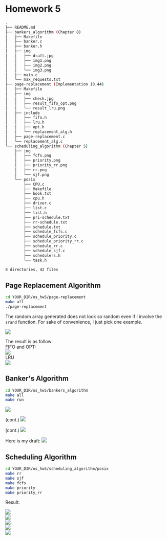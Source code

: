 # Homework 5

```sh
.
├── README.md
├── bankers_algorithm (Chapter 8)
│   ├── Makefile
│   ├── banker.c
│   ├── banker.h
│   ├── img
│   │   ├── draft.jpg
│   │   ├── img1.png
│   │   ├── img2.png
│   │   └── img3.png
│   ├── main.c
│   └── max_requests.txt
├── page-replacement (Implementation 10.44)
│   ├── Makefile
│   ├── img
│   │   ├── check.jpg
│   │   ├── result_fifo_opt.png
│   │   └── result_lru.png
│   ├── include
│   │   ├── fifo.h
│   │   ├── lru.h
│   │   ├── opt.h
│   │   └── replacement_alg.h
│   ├── page-replacement.c
│   └── replacement_alg.c
└── scheduling_algorithm (Chapter 5)
    ├── img
    │   ├── fcfs.png
    │   ├── priority.png
    │   ├── priority_rr.png
    │   ├── rr.png
    │   └── sjf.png
    └── posix
        ├── CPU.c
        ├── Makefile
        ├── book.txt
        ├── cpu.h
        ├── driver.c
        ├── list.c
        ├── list.h
        ├── pri-schedule.txt
        ├── rr-schedule.txt
        ├── schedule.txt
        ├── schedule_fcfs.c
        ├── schedule_priority.c
        ├── schedule_priority_rr.c
        ├── schedule_rr.c
        ├── schedule_sjf.c
        ├── schedulers.h
        └── task.h

8 directories, 42 files
```

## Page Replacement Algorithm

```sh
cd YOUR_DIR/os_hw5/page-replacement
make all
./page-replacement
```

The random array generated does not look so random
even if I involve the `srand` function.
For sake of convenience, I just pick one example.

<img src="./page-replacement/img/check.jpg">

The result is as follow:<br>
FIFO and OPT:<br>
<img src="./page-replacement/img/result_fifo_opt.png"><br>
LRU<br>
<img src="./page-replacement/img/result_lru.png">


## Banker's Algorithm

```sh
cd YOUR_DIR/os_hw5/bankers_algorithm
make all
make run
```
<img src="./bankers_algorithm/img/img1.png">

(cont.)
<img src="./bankers_algorithm/img/img2.png">

(cont.)
<img src="./bankers_algorithm/img/img3.png">

Here is my draft:
<img src="./bankers_algorithm/img/draft.jpg">

## Scheduling Algorithm

```sh
cd YOUR_DIR/os_hw5/scheduling_algorithm/posix
make rr
make sjf
make fcfs
make priority
make priority_rr
```

Result:

<img src="./scheduling_algorithm/img/fcfs.png"><br>
<img src="./scheduling_algorithm/img/rr.png"><br>
<img src="./scheduling_algorithm/img/sjf.png"><br>
<img src="./scheduling_algorithm/img/priority.png"><br>
<img src="./scheduling_algorithm/img/priority_rr.png"><br>